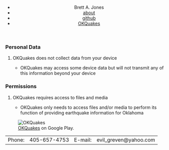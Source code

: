<!DOCTYPE html>
<html lang="en">
<head>
    <meta charset="utf-8" />
    <title>OKQuakes Privacy Policy</title>
    <!--[if lt IE 9]>
      <script src="http://html5shiv.googlecode.com/svn/trunk/html5.js"></script>
    <![endif]-->
    <link href="http://evilgreven.net/styles.css" type="text/css" rel="stylesheet" />
  </head>
  <body>
  <main>
    <header>
      <nav>
        <ul>
          <li>Brett A. Jones</li>
          <li><a href="http://evilgreven.net/index.html">about</a></li>
          <li><a href="https://github.com/EvilGreven">github</a></li>
          <li><a href=""class="current">OKQuakes</a></li>
        </ul>
      </nav>
    </header>
    <section>
      <article>
        <h1>Personal Data</h1>
        <ol>
          <li>OKQuakes does not collect data from your device</li>
            <ul>
              <li>OKQuakes may access some device data but will not transmit any of this information beyond your device</li>
            </ul>
        </ol>
      </article>
      <article>
        <h1>Permissions</h1>
        <ol>
          <li>OKQuakes requires access to files and media</li>
            <ul>
              <li>OKQuakes only needs to access files and/or media to perform its function of providing earthquake information for Oklahoma</li>
            </ul>
        </ol>
      </article>
    </section>
    <aside>
        <figure>
          <img src="http://evilgreven.net/images/okquakes_big.gif" alt="OKQuakes" />
          <figcaption>
            <a href="https://play.google.com/store/apps/details?id=com.evilgreven.okquakes">OKQuakes</a> on Google Play.
          </figcaption>
        </figure>
    </aside>
    <footer>
      <table>
        <tr>
          <td>Phone:</td>
          <td>405-657-4753</td>
          <td>E-mail:</td>
          <td>evil_greven@yahoo.com</td>
        </tr>
      </table>
    </footer>
  </main>
  </body>
</html>
